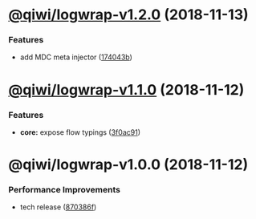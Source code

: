 # [@qiwi/logwrap-v1.2.0](https://github.com/qiwi/logwrap/compare/v1.1.0...v1.2.0) (2018-11-13)


### Features

* add MDC meta injector ([174043b](https://github.com/qiwi/logwrap/commit/174043b))

# [@qiwi/logwrap-v1.1.0](https://github.com/qiwi/logwrap/compare/v1.0.0...v1.1.0) (2018-11-12)


### Features

* **core:** expose flow typings ([3f0ac91](https://github.com/qiwi/logwrap/commit/3f0ac91))

# @qiwi/logwrap-v1.0.0 (2018-11-12)


### Performance Improvements

* tech release ([870386f](https://github.com/qiwi/logwrap/commit/870386f))
